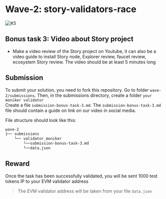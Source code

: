 # Wave-2: story-validators-race
![#3](https://github.com/user-attachments/assets/49a17570-eb54-4d66-b4e6-0715dfcb1b40)

## Bonus task 3: Video about Story project
- Make a video review of the Story project on Youtube, it can also be a video guide to install Story node, Explorer review, faucet review, ecosystem Story review. The video should be at least 5 minutes long

## Submission
To submit your solution, you need to fork this repository. Go to folder `wave-2/submissions`. Then, in the submissions directory, create a folder `your moniker validator`<br>
Create a file `submission-bonus-task-3.md`.
The `submission-bonus-task-3.md` file should contain a guide on link on our video in social media.

File structure should look like this:
```bash
wave-2
├── submissions
    └── validator_moniker
        └──submission-bonus-task-3.md
        └──data.json
```

## Reward
Once the task has been successfully validated, you will be sent 1000 test tokens IP to your EVM validator address<br>
> The EVM validator address will be taken from your file `data.json`
